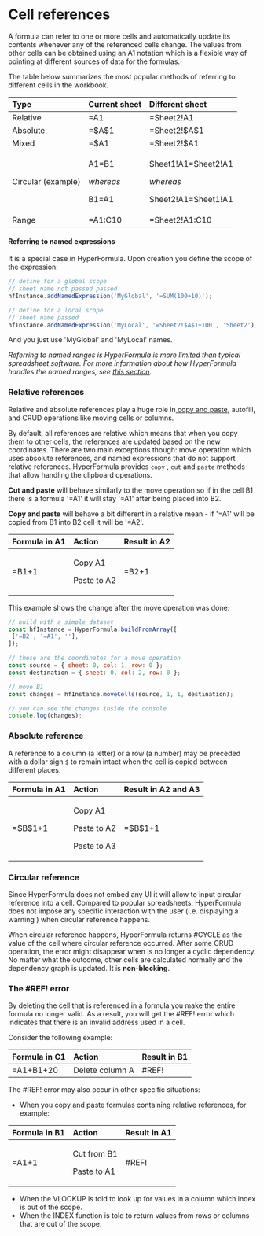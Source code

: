 # Cell references

A formula can refer to one or more cells and automatically update its contents whenever any of the referenced cells change. The values from other cells can be obtained using an A1 notation which is a flexible way of pointing at different sources of data for the formulas. 

The table below summarizes the most popular methods of referring to different cells in the workbook.

<table>
  <thead>
    <tr>
      <th style="text-align:left">Type</th>
      <th style="text-align:left">Current sheet</th>
      <th style="text-align:left">Different sheet</th>
    </tr>
  </thead>
  <tbody>
    <tr>
      <td style="text-align:left">Relative</td>
      <td style="text-align:left">=A1</td>
      <td style="text-align:left">=Sheet2!A1</td>
    </tr>
    <tr>
      <td style="text-align:left">Absolute</td>
      <td style="text-align:left">=$A$1</td>
      <td style="text-align:left">=Sheet2!$A$1</td>
    </tr>
    <tr>
      <td style="text-align:left">Mixed</td>
      <td style="text-align:left">=$A1</td>
      <td style="text-align:left">=Sheet2!$A1</td>
    </tr>
    <tr>
      <td style="text-align:left">Circular (example)</td>
      <td style="text-align:left">
        <p>A1=B1</p>
        <p><em>whereas</em>
        </p>
        <p>B1=A1</p>
      </td>
      <td style="text-align:left">
        <p>Sheet1!A1=Sheet2!A1</p>
        <p><em>whereas</em>
        </p>
        <p>Sheet2!A1=Sheet1!A1</p>
      </td>
    </tr>
    <tr>
      <td style="text-align:left">Range</td>
      <td style="text-align:left">=A1:C10</td>
      <td style="text-align:left">=Sheet2!A1:C10</td>
    </tr>
  </tbody>
</table>

#### Referring to named expressions

It is a special case in HyperFormula. Upon creation you define the scope of the expression:

```javascript
// define for a global scope
// sheet name not passed passed
hfInstance.addNamedExpression('MyGlobal', '=SUM(100+10)');

// define for a local scope
// sheet name passed
hfInstance.addNamedExpression('MyLocal', '=Sheet2!$A$1+100', 'Sheet2');
```

And you just use 'MyGlobal' and 'MyLocal' names.

_Referring to named ranges is HyperFormula is more limited than typical spreadsheet software. For more information about how HyperFormula handles the named ranges, see_ [_this section_](named-ranges.md)_._

### Relative references

Relative and absolute references play a huge role in[ copy and paste](../data-operations/clipboard-operations.md), autofill, and CRUD operations like moving cells or columns.

By default, all references are relative which means that when you copy them to other cells, the references are updated based on the new coordinates. There are two main exceptions though: move operation which uses absolute references, and named expressions that do not support relative references. HyperFormula provides `copy` , `cut` and `paste` methods that allow handling the clipboard operations. 

**Cut and paste** will behave similarly to the move operation so if in the cell B1 there is a formula '=A1' it will stay '=A1' after being placed into B2. 

**Copy and paste** will behave a bit different in a relative mean - if '=A1' will be copied from B1 into B2 cell it will be '=A2'. 

<table>
  <thead>
    <tr>
      <th style="text-align:left">Formula in A1</th>
      <th style="text-align:left">Action</th>
      <th style="text-align:left">Result in A2</th>
    </tr>
  </thead>
  <tbody>
    <tr>
      <td style="text-align:left">=B1+1</td>
      <td style="text-align:left">
        <p>Copy A1</p>
        <p>Paste to A2</p>
      </td>
      <td style="text-align:left">=B2+1</td>
    </tr>
  </tbody>
</table>

This example shows the change after the move operation was done:

```javascript
// build with a simple dataset
const hfInstance = HyperFormula.buildFromArray([
 ['=B2', '=A1', ''],
]);

// these are the coordinates for a move operation
const source = { sheet: 0, col: 1, row: 0 };
const destination = { sheet: 0, col: 2, row: 0 };

// move B1
const changes = hfInstance.moveCells(source, 1, 1, destination);

// you can see the changes inside the console
console.log(changes);
```

### Absolute reference

A reference to a column \(a letter\) or a row \(a number\) may be preceded with a dollar sign `$` to remain intact when the cell is copied between different places.

<table>
  <thead>
    <tr>
      <th style="text-align:left">Formula in A1</th>
      <th style="text-align:left">Action</th>
      <th style="text-align:left">Result in A2 and A3</th>
    </tr>
  </thead>
  <tbody>
    <tr>
      <td style="text-align:left">=$B$1+1</td>
      <td style="text-align:left">
        <p>Copy A1</p>
        <p>Paste to A2</p>
        <p>Paste to A3</p>
      </td>
      <td style="text-align:left">=$B$1+1</td>
    </tr>
  </tbody>
</table>

### Circular reference

Since HyperFormula does not embed any UI it will allow to input circular reference into a cell. Compared to popular spreadsheets, HyperFormula does not impose any specific interaction with the user \(i.e. displaying a warning \) when circular reference happens.

When circular reference happens, HyperFormula returns \#CYCLE as the value of the cell where circular reference occurred. After some CRUD operation, the error might disappear when is no longer a cyclic dependency. No matter what the outcome, other cells are calculated normally and the dependency graph is updated. It is **non-blocking**.

### The \#REF! error

By deleting the cell that is referenced in a formula you make the entire formula no longer valid. As a result, you will get the \#REF! error which indicates that there is an invalid address used in a cell.

Consider the following example:

| Formula in C1 | Action | Result in B1 |
| :--- | :--- | :--- |
| =A1+B1+20 | Delete column A | \#REF! |

The \#REF! error may also occur in other specific situations:

* When you copy and paste formulas containing relative references, for example:

<table>
  <thead>
    <tr>
      <th style="text-align:left">Formula in B1</th>
      <th style="text-align:left">Action</th>
      <th style="text-align:left">Result in A1</th>
    </tr>
  </thead>
  <tbody>
    <tr>
      <td style="text-align:left">=A1+1</td>
      <td style="text-align:left">
        <p>Cut from B1</p>
        <p>Paste to A1</p>
      </td>
      <td style="text-align:left">#REF!</td>
    </tr>
  </tbody>
</table>

* When the VLOOKUP is told to look up for values in a column which index is out of the scope.
* When the INDEX function is told to return values from rows or columns that are out of the scope.

